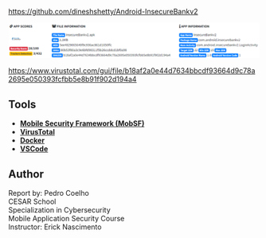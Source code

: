 
https://github.com/dineshshetty/Android-InsecureBankv2

![alt text](img/mobsf-overview.png)

https://www.virustotal.com/gui/file/b18af2a0e44d7634bbcdf93664d9c78a2695e050393fcfbb5e8b91f902d194a4


## Tools
- **[Mobile Security Framework (MobSF)](https://github.com/MobSF/Mobile-Security-Framework-MobSF)**
- **[VirusTotal](https://www.virustotal.com/)**
- **[Docker](https://www.docker.com/)**
- **[VSCode](https://code.visualstudio.com/)**

## Author
Report by: Pedro Coelho  
CESAR School  
Specialization in Cybersecurity  
Mobile Application Security Course  
Instructor: Erick Nascimento